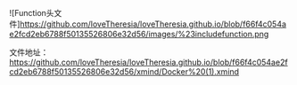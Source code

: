 ![Function头文件]https://github.com/loveTheresia/loveTheresia.github.io/blob/f66f4c054ae2fcd2eb6788f50135526806e32d56/images/%23includefunction.png

文件地址：
https://github.com/loveTheresia/loveTheresia.github.io/blob/f66f4c054ae2fcd2eb6788f50135526806e32d56/xmind/Docker%20(1).xmind